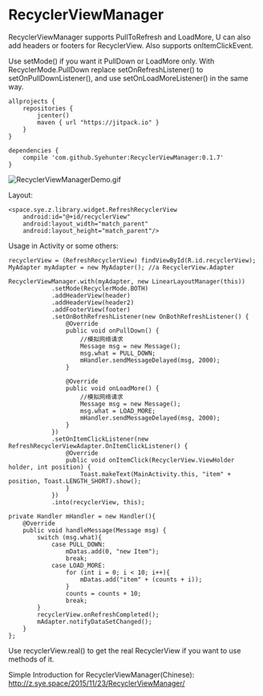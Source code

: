 # RecyclerViewManager
RecyclerViewManager supports PullToRefresh and LoadMore, U can also add headers or footers for RecyclerView.
Also supports onItemClickEvent.

Use setMode() if you want it PullDown or LoadMore only.
With RecyclerMode.PullDown replace setOnRefreshListener() to setOnPullDownListener(), and use setOnLoadMoreListener() in the same way.

	allprojects {
	    repositories {
	        jcenter()
	        maven { url "https://jitpack.io" }
	    }
	}
 	
 	dependencies {
	    compile 'com.github.Syehunter:RecyclerViewManager:0.1.7'
	}

![RecyclerViewManagerDemo.gif](http://7xn4z4.com1.z0.glb.clouddn.com/RecyclerViewManager.gif)

Layout:

	<space.sye.z.library.widget.RefreshRecyclerView
        android:id="@+id/recyclerView"
        android:layout_width="match_parent"
        android:layout_height="match_parent"/>

Usage in Activity or some others:

	recyclerView = (RefreshRecyclerView) findViewById(R.id.recyclerView);
    MyAdapter myAdapter = new MyAdapter(); //a RecyclerView.Adapter

	RecyclerViewManager.with(myAdapter, new LinearLayoutManager(this))
                .setMode(RecyclerMode.BOTH)
                .addHeaderView(header)
                .addHeaderView(header2)
                .addFooterView(footer)
                .setOnBothRefreshListener(new OnBothRefreshListener() {
                    @Override
                    public void onPullDown() {
                        //模拟网络请求
                        Message msg = new Message();
                        msg.what = PULL_DOWN;
                        mHandler.sendMessageDelayed(msg, 2000);
                    }

                    @Override
                    public void onLoadMore() {
                        //模拟网络请求
                        Message msg = new Message();
                        msg.what = LOAD_MORE;
                        mHandler.sendMessageDelayed(msg, 2000);
                    }
                })
                .setOnItemClickListener(new RefreshRecyclerViewAdapter.OnItemClickListener() {
                    @Override
                    public void onItemClick(RecyclerView.ViewHolder holder, int position) {
                        Toast.makeText(MainActivity.this, "item" + position, Toast.LENGTH_SHORT).show();
                    }
                })
                .into(recyclerView, this);

    private Handler mHandler = new Handler(){
        @Override
        public void handleMessage(Message msg) {
            switch (msg.what){
                case PULL_DOWN:
                    mDatas.add(0, "new Item");
                    break;
                case LOAD_MORE:
                    for (int i = 0; i < 10; i++){
                        mDatas.add("item" + (counts + i));
                    }
                    counts = counts + 10;
                    break;
            }
            recyclerView.onRefreshCompleted();
            mAdapter.notifyDataSetChanged();
        }
    };
    
 Use recyclerView.real() to get the real RecyclerView if you want to use methods of it.
    
Simple Introduction for RecyclerViewManager(Chinese): http://z.sye.space/2015/11/23/RecyclerViewManager/
